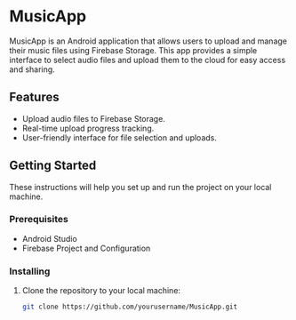 # MusicApp

MusicApp is an Android application that allows users to upload and manage their music files using Firebase Storage. This app provides a simple interface to select audio files and upload them to the cloud for easy access and sharing.

## Features

- Upload audio files to Firebase Storage.
- Real-time upload progress tracking.
- User-friendly interface for file selection and uploads.

## Getting Started

These instructions will help you set up and run the project on your local machine.

### Prerequisites

- Android Studio
- Firebase Project and Configuration

### Installing

1. Clone the repository to your local machine:

   ```bash
   git clone https://github.com/yourusername/MusicApp.git
